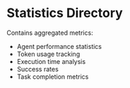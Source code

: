 # Statistics Directory

Contains aggregated metrics:
- Agent performance statistics
- Token usage tracking
- Execution time analysis
- Success rates
- Task completion metrics
